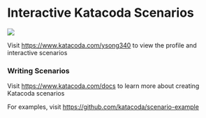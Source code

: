 # Interactive Katacoda Scenarios

[![](http://shields.katacoda.com/katacoda/ysong340/count.svg)](https://www.katacoda.com/ysong340 "Get your profile on Katacoda.com")

Visit https://www.katacoda.com/ysong340 to view the profile and interactive scenarios

### Writing Scenarios
Visit https://www.katacoda.com/docs to learn more about creating Katacoda scenarios

For examples, visit https://github.com/katacoda/scenario-example
